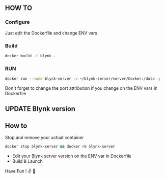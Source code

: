 ## HOW TO 

### Configure

Just edit the Dockerfile and change ENV vars


### Build

```bash
docker build -t blynk .
```

### RUN

```bash
docker run --name blynk-server -v ~/blynk-server/server/Docker:/data -p 8440:8440 -p 8441:8441 -p 8080:8080 -p 9443:9443 blynk &
```

Don't forget to change the port attribution if you change on the ENV vars in Dockerfile


## UPDATE Blynk version

## How to

Stop and remove your actual container

```bash
docker stop blynk-server && docker rm blynk-server
```

- Edit your Blynk server version on the ENV var in Dockerfile
- Build & Launch


Have Fun ! :v: :whale:

